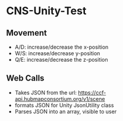 # CNS-Unity-Test

## Movement
- A/D: increase/decrease the x-position 
- W/S: increase/decrease y-position
- Q/E: increase/decrease the z-position

## Web Calls
- Takes JSON from the url: https://ccf-api.hubmapconsortium.org/v1/scene 
- formats JSON for Unity JsonUtility class
- Parses JSON into an array, visible to user

